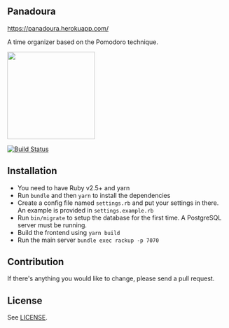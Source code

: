 Panadoura
---

https://panadoura.herokuapp.com/

A time organizer based on the Pomodoro technique.

<img src="https://github.com/aonemd/panadoura/blob/master/frontend/images/panadoura.png" width="200">

[![Build Status](https://travis-ci.org/aonemd/panadoura.svg?branch=master)](https://travis-ci.org/aonemd/panadoura)

## Installation

- You need to have Ruby v2.5+ and yarn
- Run `bundle` and then `yarn` to install the dependencies
- Create a config file named `settings.rb` and put your settings in there. An
  example is provided in `settings.example.rb`
- Run `bin/migrate` to setup the database for the first time. A PostgreSQL
  server must be running.
- Build the frontend using `yarn build`
- Run the main server `bundle exec rackup -p 7070`

## Contribution
If there's anything you would like to change, please send a pull request.

## License
See [LICENSE](https://github.com/aonemd/panadoura/blob/master/LICENSE).
